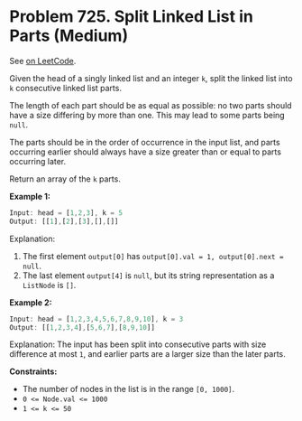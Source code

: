 Problem 725. Split Linked List in Parts (Medium)
================================================

See [on LeetCode](https://leetcode.com/problems/split-linked-list-in-parts/).

Given the head of a singly linked list and an integer `k`, split the linked list into `k` consecutive linked list parts.

The length of each part should be as equal as possible: no two parts should have a size differing by more than one. This may lead to some parts being `null`.

The parts should be in the order of occurrence in the input list, and parts occurring earlier should always have a size greater than or equal to parts occurring later.

Return an array of the `k` parts.

**Example 1:**

```Rust
Input: head = [1,2,3], k = 5
Output: [[1],[2],[3],[],[]]
```

Explanation:

1. The first element `output[0]` has `output[0].val = 1, output[0].next = null`.
2. The last element `output[4]` is `null`, but its string representation as a `ListNode` is `[]`.

**Example 2:**

```Rust
Input: head = [1,2,3,4,5,6,7,8,9,10], k = 3
Output: [[1,2,3,4],[5,6,7],[8,9,10]]
```

Explanation:
The input has been split into consecutive parts with size difference at most `1`, and earlier parts are a larger size than the later parts.

**Constraints:**

* The number of nodes in the list is in the range `[0, 1000]`.
* `0 <= Node.val <= 1000`
* `1 <= k <= 50`
